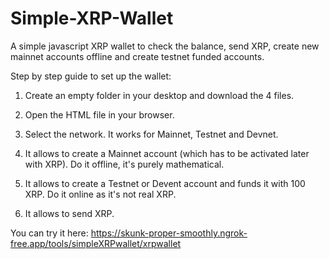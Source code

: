 # Simple-XRP-Wallet
A simple javascript XRP wallet to check the balance, send XRP, create new mainnet accounts offline and create testnet funded accounts.

Step by step guide to set up the wallet:

1) Create an empty folder in your desktop and download the 4 files.

2) Open the HTML file in your browser.

3) Select the network. It works for Mainnet, Testnet and Devnet.

4) It allows to create a Mainnet account (which has to be activated later with XRP). Do it offline, it's purely mathematical.

5) It allows to create a Testnet or Devent account and funds it with 100 XRP. Do it online as it's not real XRP.

6) It allows to send XRP.

You can try it here: https://skunk-proper-smoothly.ngrok-free.app/tools/simpleXRPwallet/xrpwallet
